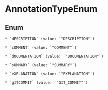 
# AnnotationTypeEnum

## Enum


    * `dESCRIPTION` (value: `"DESCRIPTION"`)

    * `cOMMENT` (value: `"COMMENT"`)

    * `dOCUMENTATION` (value: `"DOCUMENTATION"`)

    * `sUMMARY` (value: `"SUMMARY"`)

    * `eXPLANATION` (value: `"EXPLANATION"`)

    * `gITCOMMIT` (value: `"GIT_COMMIT"`)




